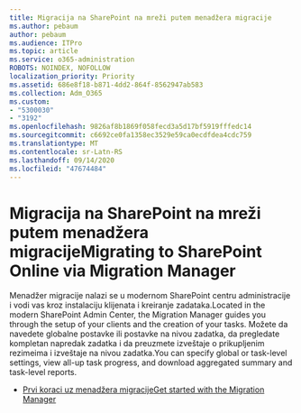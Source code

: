 ```yaml
---
title: Migracija na SharePoint na mreži putem menadžera migracije
ms.author: pebaum
author: pebaum
ms.audience: ITPro
ms.topic: article
ms.service: o365-administration
ROBOTS: NOINDEX, NOFOLLOW
localization_priority: Priority
ms.assetid: 686e8f18-b871-4dd2-864f-8562947ab583
ms.collection: Adm_O365
ms.custom:
- "5300030"
- "3192"
ms.openlocfilehash: 9826af8b1869f058fecd3a5d17bf5919fffedc14
ms.sourcegitcommit: c6692ce0fa1358ec3529e59ca0ecdfdea4cdc759
ms.translationtype: MT
ms.contentlocale: sr-Latn-RS
ms.lasthandoff: 09/14/2020
ms.locfileid: "47674484"
---
```

# <a name="migrating-to-sharepoint-online-via-migration-manager"></a><span data-ttu-id="16150-102">Migracija na SharePoint na mreži putem menadžera migracije</span><span class="sxs-lookup"><span data-stu-id="16150-102">Migrating to SharePoint Online via Migration Manager</span></span>

<span data-ttu-id="16150-103">Menadžer migracije nalazi se u modernom SharePoint centru administracije i vodi vas kroz instalaciju klijenata i kreiranje zadataka.</span><span class="sxs-lookup"><span data-stu-id="16150-103">Located in the modern SharePoint Admin Center, the Migration Manager guides you through the setup of your clients and the creation of your tasks.</span></span> <span data-ttu-id="16150-104">Možete da navedete globalne postavke ili postavke na nivou zadatka, da pregledate kompletan napredak zadatka i da preuzmete izveštaje o prikupljenim rezimeima i izveštaje na nivou zadatka.</span><span class="sxs-lookup"><span data-stu-id="16150-104">You can specify global or task-level settings, view all-up task progress, and download aggregated summary and task-level reports.</span></span>

- [<span data-ttu-id="16150-105">Prvi koraci uz menadžera migracije</span><span class="sxs-lookup"><span data-stu-id="16150-105">Get started with the Migration Manager</span></span>](https://docs.microsoft.com/sharepointmigration/mm-get-started)
